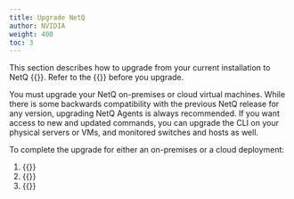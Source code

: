 ```yaml
---
title: Upgrade NetQ
author: NVIDIA
weight: 400
toc: 3
---
```

This section describes how to upgrade from your current installation to NetQ {{<version>}}. Refer to the {{<link title="NVIDIA NetQ 4.6 Release Notes" text="release notes">}} before you upgrade.

You must upgrade your NetQ on-premises or cloud virtual machines. While there is some backwards compatibility with the previous NetQ release for any version, upgrading NetQ Agents is always recommended. If you want access to new and updated commands, you can upgrade the CLI on your physical servers or VMs, and monitored switches and hosts as well.

To complete the upgrade for either an on-premises or a cloud deployment:

1. {{<link title="Upgrade NetQ Virtual Machines">}}
2. {{<link title="Upgrade NetQ Agents">}}
3. {{<link title="Upgrade NetQ CLI">}}
